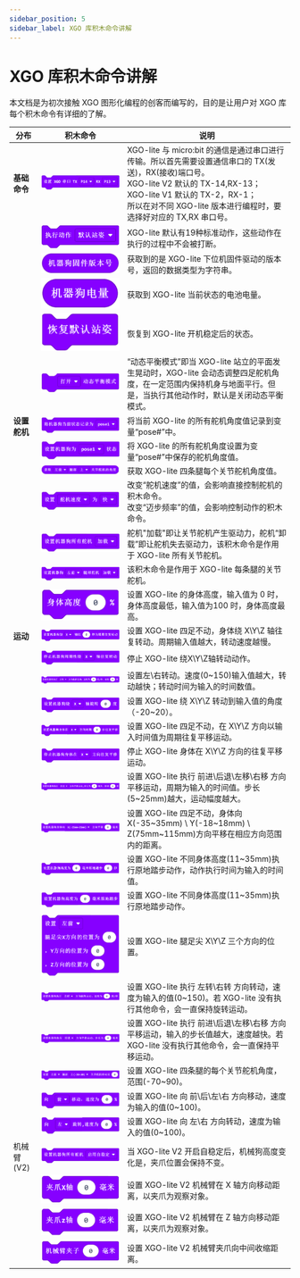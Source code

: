 ```yaml
---
sidebar_position: 5
sidebar_label: XGO 库积木命令讲解
---
```


# XGO 库积木命令讲解

本文档是为初次接触 XGO 图形化编程的创客而编写的，目的是让用户对 XGO 库每个积木命令有详细的了解。

| 分布         | 积木命令                                                | 说明                                                         |
| ------------ | ------------------------------------------------------- | ------------------------------------------------------------ |
| **基础命令** | ![](./../images/microbit-xgo-lite-v2-xgolibrary-2.png)  | XGO-lite 与 micro:bit 的通信是通过串口进行传输。所以首先需要设置通信串口的 TX(发送)，RX(接收)端口号。<br />XGO-lite V2 默认的 TX-14,RX-13；<br />XGO-lite V1 默认的 TX-2，RX-1；<br />所以在对不同 XGO-lite 版本进行编程时，要选择好对应的 TX,RX 串口号。 |
|              | ![](./../images/microbit-xgo-lite-v2-xgolibrary-1.png)  | XGO-lite 默认有19种标准动作，这些动作在执行的过程中不会被打断。 |
|              | ![](./../images/microbit-xgo-lite-v2-xgolibrary-3.png)  | 获取到的是 XGO-lite 下位机固件驱动的版本号，返回的数据类型为字符串。 |
|              | ![](./../images/microbit-xgo-lite-v2-xgolibrary-4.png)  | 获取到 XGO-lite 当前状态的电池电量。                         |
|              | ![](./../images/microbit-xgo-lite-v2-xgolibrary-5.png)  | 恢复到 XGO-lite 开机稳定后的状态。                           |
|              | ![](./../images/microbit-xgo-lite-v2-xgolibrary-6.png)  | “动态平衡模式”即当 XGO-lite 站立的平面发生晃动时，XGO-lite 会动态调整四足舵机角度，在一定范围内保持机身与地面平行。但是，当执行其他动作时，默认是关闭动态平衡模式。 |
| **设置舵机** | ![](./../images/microbit-xgo-lite-v2-xgolibrary-8.png)  | 将当前 XGO-lite 的所有舵机角度值记录到变量“pose#”中。        |
|              | ![](./../images/microbit-xgo-lite-v2-xgolibrary-11.png) | 将 XGO-lite 的所有舵机角度设置为变量“pose#”中保存的舵机角度值。 |
|              | ![](./../images/microbit-xgo-lite-v2-xgolibrary-9.png)  | 获取 XGO-lite 四条腿每个关节舵机角度值。                     |
|              | ![](./../images/microbit-xgo-lite-v2-xgolibrary-10.png) | 改变“舵机速度”的值，会影响直接控制舵机的积木命令。<br />改变“迈步频率”的值，会影响控制动作的积木命令。 |
|              | ![](./../images/microbit-xgo-lite-v2-xgolibrary-12.png) | 舵机"加载"即让关节舵机产生驱动力，舵机“卸载”即让舵机失去驱动力，该积木命令是作用于 XGO-lite 所有关节舵机。 |
|              | ![](./../images/microbit-xgo-lite-v2-xgolibrary-7.png)  | 该积木命令是作用于 XGO-lite 每条腿的关节舵机。               |
|              | ![](./../images/microbit-xgo-lite-v2-xgolibrary-13.png) | 设置 XGO-lite 的身体高度，输入值为 0 时，身体高度最低，输入值为100 时，身体高度最高。 |
| **运动**     | ![](./../images/microbit-xgo-lite-v2-xgolibrary-14.png) | 设置 XGO-lite 四足不动，身体绕 X\Y\Z 轴往复转动。周期输入值越大，转动速度越慢。 |
|              | ![](./../images/microbit-xgo-lite-v2-xgolibrary-15.png) | 停止 XGO-lite 绕X\Y\Z轴转动动作。                            |
|              | ![](./../images/microbit-xgo-lite-v2-xgolibrary-16.png) | 设置左\右转动。速度(0~150)输入值越大，转动越快；转动时间为输入的时间数值。 |
|              | ![](./../images/microbit-xgo-lite-v2-xgolibrary-17.png) | 设置 XGO-lite 绕 X\Y\Z 转动到输入值的角度（-20~20）。        |
|              | ![](./../images/microbit-xgo-lite-v2-xgolibrary-20.png) | 设置 XGO-lite 四足不动，在 X\Y\Z 方向以输入时间值为周期往复平移运动。 |
|              | ![](./../images/microbit-xgo-lite-v2-xgolibrary-18.png) | 停止 XGO-lite 身体在 X\Y\Z 方向的往复平移运动。              |
|              | ![](./../images/microbit-xgo-lite-v2-xgolibrary-19.png) | 设置 XGO-lite 执行 前进\后退\左移\右移 方向平移运动，周期为输入的时间值。步长(5~25mm)越大，运动幅度越大。 |
|              | ![](./../images/microbit-xgo-lite-v2-xgolibrary-21.png) | 设置 XGO-lite 四足不动，身体向X(-35~35mm) \ Y(-18~18mm) \ Z(75mm~115mm)方向平移在相应方向范围内的距离。 |
|              | ![](./../images/microbit-xgo-lite-v2-xgolibrary-33.png) | 设置 XGO-lite 不同身体高度(11~35mm)执行原地踏步动作，动作执行时间为输入的时间值。 |
|              | ![](./../images/microbit-xgo-lite-v2-xgolibrary-22.png) | 设置 XGO-lite 不同身体高度(11~35mm)执行原地踏步动作。        |
|              | ![](./../images/microbit-xgo-lite-v2-xgolibrary-23.png) | 设置 XGO-lite 腿足尖 X\Y\Z 三个方向的位置。                  |
|              | ![](./../images/microbit-xgo-lite-v2-xgolibrary-24.png) | 设置 XGO-lite 执行 左转\右转 方向转动，速度为输入的值(0~150)。若 XGO-lite 没有执行其他命令，会一直保持旋转运动。 |
|              | ![](./../images/microbit-xgo-lite-v2-xgolibrary-25.png) | 设置 XGO-lite 执行 前进\后退\左移\右移 方向平移运动，输入的步长值越大，速度越快。若 XGO-lite 没有执行其他命令，会一直保持平移运动。 |
|              | ![](./../images/microbit-xgo-lite-v2-xgolibrary-26.png) | 设置 XGO-lite 四条腿的每个关节舵机角度，范围(-70~90)。       |
|              | ![](./../images/microbit-xgo-lite-v2-xgolibrary-27.png) | 设置 XGO-lite 向 前\后\左\右 方向移动，速度为输入的值(0~100)。 |
|              | ![](./../images/microbit-xgo-lite-v2-xgolibrary-28.png) | 设置 XGO-lite 向 左\右 方向转动，速度为输入的值(0~100)。     |
| 机械臂(V2)   | ![](./../images/microbit-xgo-lite-v2-xgolibrary-29.png) | 当 XGO-lite V2 开启自稳定后，机械狗高度变化是，夹爪位置会保持不变。 |
|              | ![](./../images/microbit-xgo-lite-v2-xgolibrary-30.png) | 设置 XGO-lite V2 机械臂在 X 轴方向移动距离，以夹爪为观察对象。 |
|              | ![](./../images/microbit-xgo-lite-v2-xgolibrary-31.png) | 设置 XGO-lite V2 机械臂在 Z 轴方向移动距离，以夹爪为观察对象。 |
|              | ![](./../images/microbit-xgo-lite-v2-xgolibrary-32.png) | 设置 XGO-lite V2 机械臂夹爪向中间收缩距离。                  |

